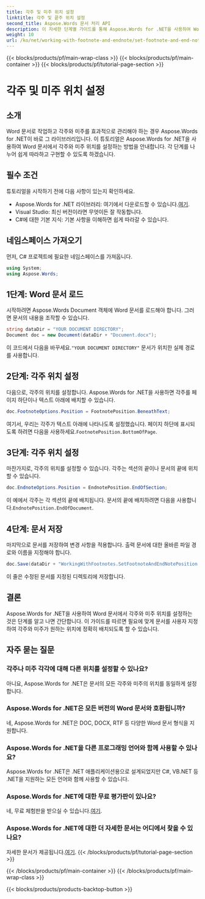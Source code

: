 ```yaml
---
title: 각주 및 미주 위치 설정
linktitle: 각주 및 끝주 위치 설정
second_title: Aspose.Words 문서 처리 API
description: 이 자세한 단계별 가이드를 통해 Aspose.Words for .NET을 사용하여 Word 문서에서 각주와 미주 위치를 설정하는 방법을 알아보세요.
weight: 10
url: /ko/net/working-with-footnote-and-endnote/set-footnote-and-end-note-position/
---
```


{{< blocks/products/pf/main-wrap-class >}}
{{< blocks/products/pf/main-container >}}
{{< blocks/products/pf/tutorial-page-section >}}

# 각주 및 미주 위치 설정

## 소개

Word 문서로 작업하고 각주와 미주를 효과적으로 관리해야 하는 경우 Aspose.Words for .NET이 바로 그 라이브러리입니다. 이 튜토리얼은 Aspose.Words for .NET을 사용하여 Word 문서에서 각주와 미주 위치를 설정하는 방법을 안내합니다. 각 단계를 나누어 쉽게 따라하고 구현할 수 있도록 하겠습니다.

## 필수 조건

튜토리얼을 시작하기 전에 다음 사항이 있는지 확인하세요.

-  Aspose.Words for .NET 라이브러리: 여기에서 다운로드할 수 있습니다.[여기](https://releases.aspose.com/words/net/).
- Visual Studio: 최신 버전이라면 무엇이든 잘 작동합니다.
- C#에 대한 기본 지식: 기본 사항을 이해하면 쉽게 따라갈 수 있습니다.

## 네임스페이스 가져오기

먼저, C# 프로젝트에 필요한 네임스페이스를 가져옵니다.

```csharp
using System;
using Aspose.Words;
```

## 1단계: Word 문서 로드

시작하려면 Aspose.Words Document 객체에 Word 문서를 로드해야 합니다. 그러면 문서의 내용을 조작할 수 있습니다.

```csharp
string dataDir = "YOUR DOCUMENT DIRECTORY";
Document doc = new Document(dataDir + "Document.docx");
```

이 코드에서 다음을 바꾸세요.`"YOUR DOCUMENT DIRECTORY"` 문서가 위치한 실제 경로를 사용합니다.

## 2단계: 각주 위치 설정

다음으로, 각주의 위치를 설정합니다. Aspose.Words for .NET을 사용하면 각주를 페이지 하단이나 텍스트 아래에 배치할 수 있습니다.

```csharp
doc.FootnoteOptions.Position = FootnotePosition.BeneathText;
```

 여기서, 우리는 각주가 텍스트 아래에 나타나도록 설정했습니다. 페이지 하단에 표시되도록 하려면 다음을 사용하세요.`FootnotePosition.BottomOfPage`.

## 3단계: 각주 위치 설정

마찬가지로, 각주의 위치를 설정할 수 있습니다. 각주는 섹션의 끝이나 문서의 끝에 위치할 수 있습니다.

```csharp
doc.EndnoteOptions.Position = EndnotePosition.EndOfSection;
```

 이 예에서 각주는 각 섹션의 끝에 배치됩니다. 문서의 끝에 배치하려면 다음을 사용합니다.`EndnotePosition.EndOfDocument`.

## 4단계: 문서 저장

마지막으로 문서를 저장하여 변경 사항을 적용합니다. 출력 문서에 대한 올바른 파일 경로와 이름을 지정해야 합니다.

```csharp
doc.Save(dataDir + "WorkingWithFootnotes.SetFootnoteAndEndNotePosition.docx");
```

이 줄은 수정된 문서를 지정된 디렉토리에 저장합니다.

## 결론

Aspose.Words for .NET을 사용하여 Word 문서에서 각주와 미주 위치를 설정하는 것은 단계를 알고 나면 간단합니다. 이 가이드를 따르면 필요에 맞게 문서를 사용자 지정하여 각주와 미주가 원하는 위치에 정확히 배치되도록 할 수 있습니다.

## 자주 묻는 질문

### 각주나 미주 각각에 대해 다른 위치를 설정할 수 있나요?

아니요, Aspose.Words for .NET은 문서의 모든 각주와 미주의 위치를 동일하게 설정합니다.

### Aspose.Words for .NET은 모든 버전의 Word 문서와 호환됩니까?

네, Aspose.Words for .NET은 DOC, DOCX, RTF 등 다양한 Word 문서 형식을 지원합니다.

### Aspose.Words for .NET을 다른 프로그래밍 언어와 함께 사용할 수 있나요?

Aspose.Words for .NET은 .NET 애플리케이션용으로 설계되었지만 C#, VB.NET 등 .NET을 지원하는 모든 언어와 함께 사용할 수 있습니다.

### Aspose.Words for .NET에 대한 무료 평가판이 있나요?

 네, 무료 체험판을 받으실 수 있습니다.[여기](https://releases.aspose.com/).

### Aspose.Words for .NET에 대한 더 자세한 문서는 어디에서 찾을 수 있나요?

 자세한 문서가 제공됩니다.[여기](https://reference.aspose.com/words/net/).
{{< /blocks/products/pf/tutorial-page-section >}}

{{< /blocks/products/pf/main-container >}}
{{< /blocks/products/pf/main-wrap-class >}}

{{< blocks/products/products-backtop-button >}}
